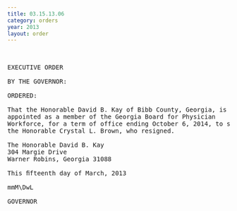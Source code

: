 ```yaml
---
title: 03.15.13.06
category: orders
year: 2013
layout: order
---
```


<pre> 

EXECUTIVE ORDER

BY THE GOVERNOR:

ORDERED:

That the Honorable David B. Kay of Bibb County, Georgia, is
appointed as a member of the Georgia Board for Physician
Workforce, for a term of office ending October 6, 2014, to succeed
the Honorable Crystal L. Brown, who resigned.

The Honorable David B. Kay
304 Margie Drive
Warner Robins, Georgia 31088

This ﬁfteenth day of March, 2013

mmM\DwL

GOVERNOR

</pre>
